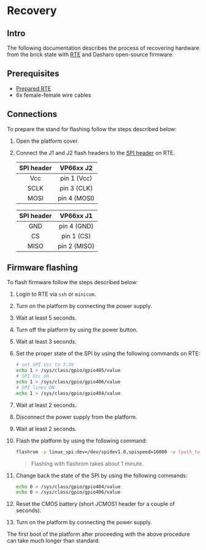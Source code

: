 # Recovery

## Intro

The following documentation describes the process of recovering hardware from
the brick state with [RTE](../../transparent-validation/rte/introduction.md) and
Dasharo open-source firmware.

## Prerequisites

* [Prepared RTE](../../transparent-validation/rte/v1.1.0/quick-start-guide.md)
* 6x female-female wire cables

## Connections

To prepare the stand for flashing follow the steps described below:

1. Open the platform cover.
2. Connect the J1 and J2 flash headers to the [SPI
   header](../../transparent-validation/rte/v1.1.0/specification.md) on RTE.

    | SPI header | VP66xx J2    |
    |:----------:|:------------:|
    | Vcc        | pin 1 (Vcc)  |
    | SCLK       | pin 3 (CLK)  |
    | MOSI       | pin 4 (MOSI) |

    | SPI header | VP66xx J1    |
    |:----------:|:------------:|
    | GND        | pin 4 (GND)  |
    | CS         | pin 1 (CS)   |
    | MISO       | pin 2 (MISO) |

## Firmware flashing

To flash firmware follow the steps described below:

1. Login to RTE via `ssh` or `minicom`.
1. Turn on the platform by connecting the power supply.
1. Wait at least 5 seconds.
1. Turn off the platform by using the power button.
1. Wait at least 3 seconds.
1. Set the proper state of the SPI by using the following commands on RTE:

    ```bash
    # set SPI Vcc to 3.3V
    echo 1 > /sys/class/gpio/gpio405/value
    # SPI Vcc on
    echo 1 > /sys/class/gpio/gpio406/value
    # SPI lines ON
    echo 1 > /sys/class/gpio/gpio404/value
    ```

1. Wait at least 2 seconds.
1. Disconnect the power supply from the platform.
1. Wait at least 2 seconds.
1. Flash the platform by using the following command:

    ```bash
    flashrom -p linux_spi:dev=/dev/spidev1.0,spispeed=16000 -w [path_to_binary]
    ```

    > Flashing with flashrom takes about 1 minute.

1. Change back the state of the SPI by using the following commands:

    ```bash
    echo 0 > /sys/class/gpio/gpio404/value
    echo 0 > /sys/class/gpio/gpio406/value
    ```

1. Reset the CMOS battery (short JCMOS1 header for a couple of seconds).
1. Turn on the platform by connecting the power supply.

The first boot of the platform after proceeding with the above procedure can
take much longer than standard.
